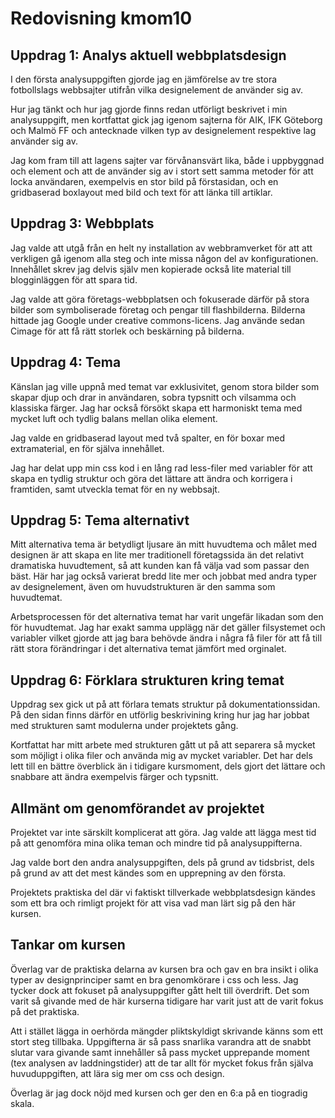 ---
---
Redovisning kmom10
=========================

## Uppdrag 1: Analys aktuell webbplatsdesign

I den första analysuppgiften gjorde jag en jämförelse av tre stora fotbollslags webbsajter utifrån vilka designelement de använder sig av.

Hur jag tänkt och hur jag gjorde finns redan utförligt beskrivet i min analysuppgift, men kortfattat gick jag igenom sajterna för AIK, IFK Göteborg och Malmö FF och antecknade vilken typ av designelement respektive lag använder sig av.

Jag kom fram till att lagens sajter var förvånansvärt lika, både i uppbyggnad och element och att de använder sig av i stort sett samma metoder för att locka användaren, exempelvis en stor bild på förstasidan, och en gridbaserad boxlayout med bild och text för att länka till artiklar.

## Uppdrag 3: Webbplats

Jag valde att utgå från en helt ny installation av webbramverket för att att verkligen gå igenom alla steg och inte missa någon del av konfigurationen. Innehållet skrev jag delvis själv men kopierade också lite material till blogginläggen för att spara tid.

Jag valde att göra företags-webbplatsen och fokuserade därför på stora bilder som symboliserade företag och pengar till flashbilderna. Bilderna hittade jag Google under creative commons-licens. Jag använde sedan Cimage för att få rätt storlek och beskärning på bilderna.


## Uppdrag 4: Tema

Känslan jag ville uppnå med temat var exklusivitet, genom stora bilder som skapar djup och drar in användaren, sobra typsnitt och vilsamma och klassiska färger. Jag har också försökt skapa ett harmoniskt tema med mycket luft och tydlig balans mellan olika element.

Jag valde en gridbaserad layout med två spalter, en för boxar med extramaterial, en för själva innehållet.

Jag har delat upp min css kod i en lång rad less-filer med variabler för att skapa en tydlig struktur och göra det lättare att ändra och korrigera i framtiden, samt utveckla temat för en ny webbsajt.


## Uppdrag 5: Tema alternativt

Mitt alternativa tema är betydligt ljusare än mitt huvudtema och målet med designen är att skapa en lite mer traditionell företagssida än det relativt dramatiska huvudtement, så att kunden kan få välja vad som passar den bäst. Här har jag också varierat bredd lite mer och jobbat med andra typer av designelement, även om huvudstrukturen är den samma som huvudtemat.

Arbetsprocessen för det alternativa temat har varit ungefär likadan som den för huvudtemat. Jag har exakt samma upplägg när det gäller filsystemet och variabler vilket gjorde att jag bara behövde ändra i några få filer för att få till rätt stora förändringar i det alternativa temat jämfört med orginalet.

## Uppdrag 6: Förklara strukturen kring temat

Uppdrag sex gick ut på att förlara temats struktur på dokumentationssidan. På den sidan finns därför en utförlig beskrivining kring hur jag har jobbat med strukturen samt modulerna under projektets gång.

Kortfattat har mitt arbete med strukturen gått ut på att separera så mycket som möjligt i olika filer och använda mig av mycket variabler. Det har dels lett till en bättre överblick än i tidigare kursmoment, dels gjort det lättare och snabbare att ändra exempelvis färger och typsnitt.

## Allmänt om genomförandet av projektet

Projektet var inte särskilt komplicerat att göra. Jag valde att lägga mest tid på att genomföra mina olika teman och mindre tid på analysuppifterna.

Jag valde bort den andra analysuppgiften, dels på grund av tidsbrist, dels på grund av att det mest kändes som en upprepning av den första.

Projektets praktiska del där vi faktiskt tillverkade webbplatsdesign kändes som ett bra och rimligt projekt för att visa vad man lärt sig på den här kursen.

## Tankar om kursen

Överlag var de praktiska delarna av kursen bra och gav en bra insikt i olika typer av designprinciper samt en bra genomkörare i css och less. Jag tycker dock att fokuset på analysuppgifter gått helt till överdrift. Det som varit så givande med de här kurserna tidigare har varit just att de varit fokus på det praktiska.

Att i stället lägga in oerhörda mängder pliktskyldigt skrivande känns som ett stort steg tillbaka. Uppgifterna är så pass snarlika varandra att de snabbt slutar vara givande samt innehåller så pass mycket upprepande moment (tex analysen av laddningstider) att de tar allt för mycket fokus från själva huvuduppgiften, att lära sig mer om css och design.

Överlag är jag dock nöjd med kursen och ger den en 6:a på en tiogradig skala.

